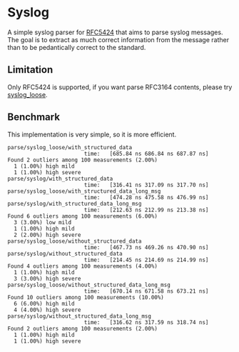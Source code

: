 # Syslog

A simple syslog parser for [RFC5424](https://tools.ietf.org/html/rfc5424) that aims to parse
syslog messages. The goal is to extract as much correct information from the message rather
than to be pedantically correct to the standard.

## Limitation
Only RFC5424 is supported, if you want parse RFC3164 contents, please try [syslog_loose](https://docs.rs/syslog_loose/).

## Benchmark
This implementation is very simple, so it is more efficient.

```text
parse/syslog_loose/with_structured_data
                        time:   [685.84 ns 686.84 ns 687.87 ns]
Found 2 outliers among 100 measurements (2.00%)
  1 (1.00%) high mild
  1 (1.00%) high severe
parse/syslog/with_structured_data
                        time:   [316.41 ns 317.09 ns 317.70 ns]
parse/syslog_loose/with_structured_data_long_msg
                        time:   [474.28 ns 475.58 ns 476.99 ns]
parse/syslog/with_structured_data_long_msg
                        time:   [212.63 ns 212.99 ns 213.38 ns]
Found 6 outliers among 100 measurements (6.00%)
  3 (3.00%) low mild
  1 (1.00%) high mild
  2 (2.00%) high severe
parse/syslog_loose/without_structured_data
                        time:   [467.73 ns 469.26 ns 470.90 ns]
parse/syslog/without_structured_data
                        time:   [214.45 ns 214.69 ns 214.99 ns]
Found 4 outliers among 100 measurements (4.00%)
  1 (1.00%) high mild
  3 (3.00%) high severe
parse/syslog_loose/without_structured_data_long_msg
                        time:   [670.14 ns 671.58 ns 673.21 ns]
Found 10 outliers among 100 measurements (10.00%)
  6 (6.00%) high mild
  4 (4.00%) high severe
parse/syslog/without_structured_data_long_msg
                        time:   [316.62 ns 317.59 ns 318.74 ns]
Found 2 outliers among 100 measurements (2.00%)
  1 (1.00%) high mild
  1 (1.00%) high severe
```
